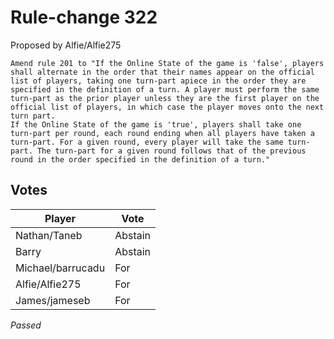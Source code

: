 # Rule-change 322

Proposed by Alfie/Alfie275

```
Amend rule 201 to "If the Online State of the game is 'false', players shall alternate in the order that their names appear on the official list of players, taking one turn-part apiece in the order they are specified in the definition of a turn. A player must perform the same turn-part as the prior player unless they are the first player on the official list of players, in which case the player moves onto the next turn part.
If the Online State of the game is 'true', players shall take one turn-part per round, each round ending when all players have taken a turn-part. For a given round, every player will take the same turn-part. The turn-part for a given round follows that of the previous round in the order specified in the definition of a turn."
```

## Votes

| Player            | Vote    |
|-------------------|---------|
| Nathan/Taneb      | Abstain |
| Barry             | Abstain |
| Michael/barrucadu | For     |
| Alfie/Alfie275    | For     |
| James/jameseb     | For     |

*Passed*
